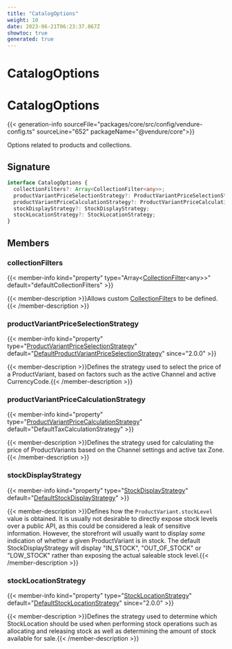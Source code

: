 ```yaml
---
title: "CatalogOptions"
weight: 10
date: 2023-06-21T06:23:37.867Z
showtoc: true
generated: true
---
```

<!-- This file was generated from the Vendure source. Do not modify. Instead, re-run the "docs:build" script -->

# CatalogOptions
<div class="symbol">


# CatalogOptions

{{< generation-info sourceFile="packages/core/src/config/vendure-config.ts" sourceLine="652" packageName="@vendure/core">}}

Options related to products and collections.

## Signature

```TypeScript
interface CatalogOptions {
  collectionFilters?: Array<CollectionFilter<any>>;
  productVariantPriceSelectionStrategy?: ProductVariantPriceSelectionStrategy;
  productVariantPriceCalculationStrategy?: ProductVariantPriceCalculationStrategy;
  stockDisplayStrategy?: StockDisplayStrategy;
  stockLocationStrategy?: StockLocationStrategy;
}
```
## Members

### collectionFilters

{{< member-info kind="property" type="Array&#60;<a href='/typescript-api/configuration/collection-filter#collectionfilter'>CollectionFilter</a>&#60;any&#62;&#62;" default="defaultCollectionFilters"  >}}

{{< member-description >}}Allows custom <a href='/typescript-api/configuration/collection-filter#collectionfilter'>CollectionFilter</a>s to be defined.{{< /member-description >}}

### productVariantPriceSelectionStrategy

{{< member-info kind="property" type="<a href='/typescript-api/configuration/product-variant-price-selection-strategy#productvariantpriceselectionstrategy'>ProductVariantPriceSelectionStrategy</a>" default="<a href='/typescript-api/configuration/product-variant-price-selection-strategy#defaultproductvariantpriceselectionstrategy'>DefaultProductVariantPriceSelectionStrategy</a>"  since="2.0.0" >}}

{{< member-description >}}Defines the strategy used to select the price of a ProductVariant, based on factors
such as the active Channel and active CurrencyCode.{{< /member-description >}}

### productVariantPriceCalculationStrategy

{{< member-info kind="property" type="<a href='/typescript-api/products-stock/product-variant-price-calculation-strategy#productvariantpricecalculationstrategy'>ProductVariantPriceCalculationStrategy</a>" default="DefaultTaxCalculationStrategy"  >}}

{{< member-description >}}Defines the strategy used for calculating the price of ProductVariants based
on the Channel settings and active tax Zone.{{< /member-description >}}

### stockDisplayStrategy

{{< member-info kind="property" type="<a href='/typescript-api/products-stock/stock-display-strategy#stockdisplaystrategy'>StockDisplayStrategy</a>" default="<a href='/typescript-api/products-stock/default-stock-display-strategy#defaultstockdisplaystrategy'>DefaultStockDisplayStrategy</a>"  >}}

{{< member-description >}}Defines how the `ProductVariant.stockLevel` value is obtained. It is usually not desirable
to directly expose stock levels over a public API, as this could be considered a leak of
sensitive information. However, the storefront will usually want to display _some_ indication
of whether a given ProductVariant is in stock. The default StockDisplayStrategy will
display "IN_STOCK", "OUT_OF_STOCK" or "LOW_STOCK" rather than exposing the actual saleable
stock level.{{< /member-description >}}

### stockLocationStrategy

{{< member-info kind="property" type="<a href='/typescript-api/products-stock/stock-location-strategy#stocklocationstrategy'>StockLocationStrategy</a>" default="<a href='/typescript-api/products-stock/default-stock-location-strategy#defaultstocklocationstrategy'>DefaultStockLocationStrategy</a>"  since="2.0.0" >}}

{{< member-description >}}Defines the strategy used to determine which StockLocation should be used when performing
stock operations such as allocating and releasing stock as well as determining the
amount of stock available for sale.{{< /member-description >}}


</div>

